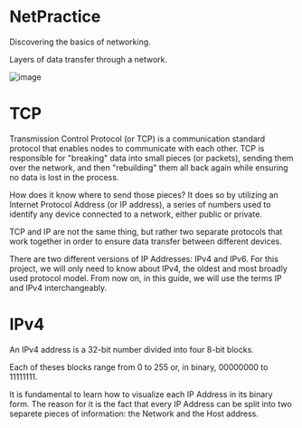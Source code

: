 # NetPractice
 Discovering the basics of networking.
 
 Layers of data transfer through a network.
 
![image](https://github.com/user-attachments/assets/f13375ba-4f6f-4339-bbbe-abeb93b72f7e)

# TCP
Transmission Control Protocol (or TCP) is a communication standard protocol that enables nodes to communicate with each other. TCP is responsible for "breaking" data into small pieces (or packets), sending them over the network, and then "rebuilding" them all back again while ensuring no data is lost in the process.

How does it know where to send those pieces? It does so by utilizing an Internet Protocol Address (or IP address), a series of numbers used to identify any device connected to a network, either public or private.

TCP and IP are not the same thing, but rather two separate protocols that work together in order to ensure data transfer between different devices.

There are two different versions of IP Addresses: IPv4 and IPv6. For this project, we will only need to know about IPv4, the oldest and most broadly used protocol model. From now on, in this guide, we will use the terms IP and IPv4 interchangeably.

# IPv4
An IPv4 address is a 32-bit number divided into four 8-bit blocks.

Each of theses blocks range from 0 to 255 or, in binary, 00000000 to 11111111.

It is fundamental to learn how to visualize each IP Address in its binary form. The reason for it is the fact that every IP Address can be split into two separete pieces of information: the Network and the Host address.



